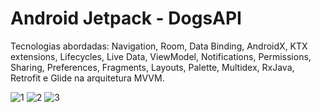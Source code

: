 # Android Jetpack - DogsAPI
Tecnologias abordadas: Navigation, Room, Data Binding, AndroidX, KTX extensions, Lifecycles, Live Data, ViewModel, Notifications, Permissions, Sharing, Preferences, Fragments, Layouts, Palette, Multidex, RxJava, Retrofit e Glide na arquitetura MVVM.

![1](https://user-images.githubusercontent.com/7034344/79164919-78102580-7db8-11ea-83cb-6debda0f6c7d.png)
![2](https://user-images.githubusercontent.com/7034344/79164936-7f373380-7db8-11ea-919d-d5b0004db63d.png)
![3](https://user-images.githubusercontent.com/7034344/79164949-83fbe780-7db8-11ea-9c4c-d6dcb590af5d.png)
